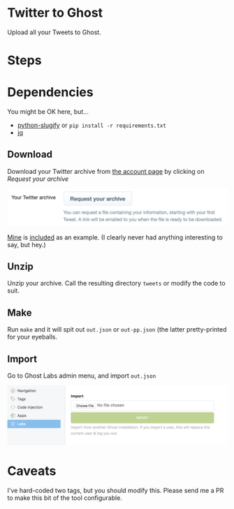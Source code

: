# Twitter to Ghost

Upload all your Tweets to Ghost.

# Steps

# Dependencies

You might be OK here, but...

* [python-slugify](https://github.com/un33k/python-slugify) or `pip install -r requirements.txt`
* [jq](https://stedolan.github.io/jq/)

## Download

Download your Twitter archive from [the account page](https://twitter.com/settings/account) by clicking on *Request your archive*

![request your archive](tweetarchive.png)

[Mine](https://twitter.com/opyate) is [included](tweets/) as an example. (I clearly never had anything interesting to say, but hey.)

## Unzip

Unzip your archive. Call the resulting directory `tweets` or modify the code to suit.

## Make
Run `make` and it will spit out `out.json` or `out-pp.json` (the latter pretty-printed for your eyeballs.

## Import

Go to Ghost Labs admin menu, and import `out.json`

![Ghost import](ghostimport.png)

# Caveats

I've hard-coded two tags, but you should modify this. Please send me a PR to make this bit of the tool configurable.
